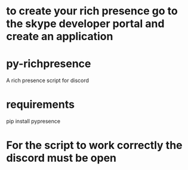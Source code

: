 # to create your rich presence go to the skype developer portal and create an application

# py-richpresence
A rich presence script for discord

# requirements
pip install pypresence

# For the script to work correctly the discord must be open
